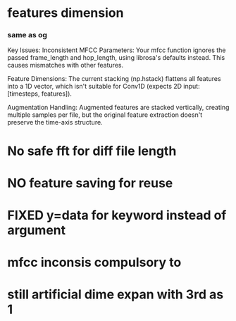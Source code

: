 # features dimension

### same as og

Key Issues:
Inconsistent MFCC Parameters: Your mfcc function ignores the passed frame_length and hop_length, using librosa's defaults instead. This causes mismatches with other features.

Feature Dimensions: The current stacking (np.hstack) flattens all features into a 1D vector, which isn't suitable for Conv1D (expects 2D input: [timesteps, features]).

Augmentation Handling: Augmented features are stacked vertically, creating multiple samples per file, but the original feature extraction doesn't preserve the time-axis structure.


# No safe fft for diff file length


# NO feature saving for reuse

# FIXED y=data for keyword instead of argument

# mfcc inconsis compulsory to 

# still artificial dime expan with 3rd as 1